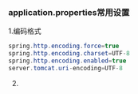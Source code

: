 ### application.properties常用设置

1.编码格式

```java
spring.http.encoding.force=true
spring.http.encoding.charset=UTF-8
spring.http.encoding.enabled=true
server.tomcat.uri-encoding=UTF-8
```

2.

